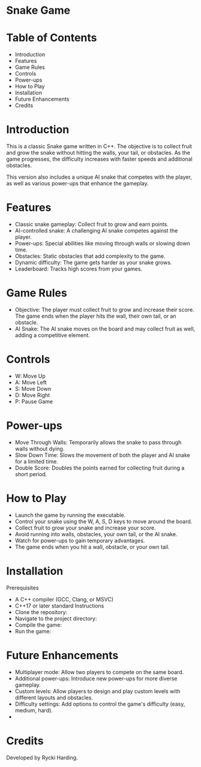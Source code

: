 # Snake Game 

# Table of Contents
- Introduction
- Features
- Game Rules
- Controls
- Power-ups
- How to Play
- Installation
- Future Enhancements
- Credits


# Introduction
This is a classic Snake game written in C++. The objective is to collect fruit and grow the snake without hitting the walls, your tail, or obstacles. As the game progresses, the difficulty increases with faster speeds and additional obstacles.

This version also includes a unique AI snake that competes with the player, as well as various power-ups that enhance the gameplay.

# Features
 - Classic snake gameplay: Collect fruit to grow and earn points.
 - AI-controlled snake: A challenging AI snake competes against the player.
 - Power-ups: Special abilities like moving through walls or slowing down time.
 - Obstacles: Static obstacles that add complexity to the game.
 - Dynamic difficulty: The game gets harder as your snake grows.
 - Leaderboard: Tracks high scores from your games.
   
# Game Rules
 - Objective: The player must collect fruit to grow and increase their score. The game ends when the player hits the wall, their own tail, or an obstacle.
 - AI Snake: The AI snake moves on the board and may collect fruit as well, adding a competitive element.
   
# Controls
 - W: Move Up
 - A: Move Left
 - S: Move Down
 - D: Move Right
 - P: Pause Game
   
# Power-ups
 - Move Through Walls: Temporarily allows the snake to pass through walls without dying.
 - Slow Down Time: Slows the movement of both the player and AI snake for a limited time.
 - Double Score: Doubles the points earned for collecting fruit during a short period.
   
# How to Play
 - Launch the game by running the executable.
 - Control your snake using the W, A, S, D keys to move around the board.
 - Collect fruit to grow your snake and increase your score.
 - Avoid running into walls, obstacles, your own tail, or the AI snake.
 - Watch for power-ups to gain temporary advantages.
 - The game ends when you hit a wall, obstacle, or your own tail.

# Installation
Prerequisites
 - A C++ compiler (GCC, Clang, or MSVC)
 - C++17 or later standard
Instructions
 - Clone the repository:
 - Navigate to the project directory:
 - Compile the game:
 - Run the game:
# Future Enhancements
 - Multiplayer mode: Allow two players to compete on the same board.
 - Additional power-ups: Introduce new power-ups for more diverse gameplay.
 - Custom levels: Allow players to design and play custom levels with different layouts and obstacles.
 - Difficulty settings: Add options to control the game's difficulty (easy, medium, hard).
 - 
# Credits
Developed by Rycki Harding.

